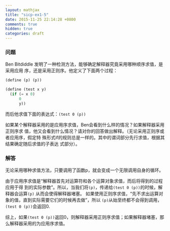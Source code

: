 ```yaml
---
layout: mathjax
title: "sicp-ex1-5"
date: 2015-11-25 22:14:28 +0800
comments: true
hidden: true
categories: draft
---
```


### 问题

Ben Bitdiddle 发明了一种检测方法，能够确定解释器究竟采用哪种顺序求值，是采用应用
序，还是采用正则序。他定义了下面两个过程：

``` scheme
(define (p) (p))

(define (test x y)
  (if (= x 0)
      0
      y))
```

而后他求值下面的表达式：`(test 0 (p))`

如果某个解释器采用的是应用序求值，Ben会看到什么样的情况？如果解释器采用正则序求
值，他又会看到什么情况？请对你的回答做出解释。（无论采用正则序或者应用序，假定特
殊形式if的规则总是一样的。其中的谓词部分先行求值，根据其结果确定随后求值的子表达
式部分）。

### 解答

无论采用哪种求值方法，只要调用了函数p，就会变成一个无限调用自身的循环。

由于应用序求值是“解释器首先对运算符和各个运算对象求值，而后将得到的过程应用于得
到的实际参数”。所以，当我们将`(p)`，传递给`(test 0 (p))`的时候，解释器会运算`(p)`
从而会使得解释器堵塞。
如果使用正则序求值，“先不求出运算对象的值，直到实际需要它们的时候再去做”，所以
`(p)`从始至终都不会得到调用，`(test 0 (p))`会返回0.

综上，如果`(test 0 (p))`返回0，则解释器采用正则序求值；如果解释器堵塞，那么解释器采用的为应用序求值。
